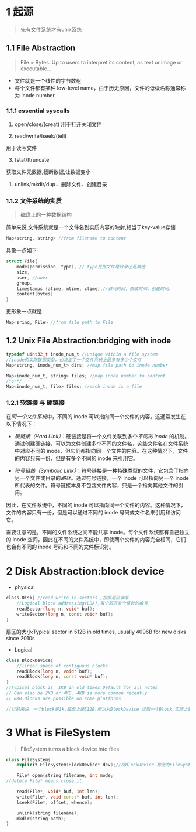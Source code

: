 # 1 起源

>先有文件系统才有unix系统


## 1.1 File Abstraction
> File = Bytes. Up to users to interpret its  content, as text or image or executable...


- 文件就是一个线性的字节数组
- 每个文件都有某种 low-level name，由于历史原因，文件的低级名称通常称为 inode number

### 1.1.1 essential syscalls

1. open/close/(creat)
 用于打开关闭文件


2. read/write/lseek/(tell)

 用于读写文件 

3. fstat/ftruncate

获取文件元数据,截断数据,让数据变小
1. unlink/mkdir/dup...
删除文件、创建目录


### 1.1.2 文件系统的实质

>磁盘上的一种数据结构

简单来说,文件系统就是一个文件名到实质内容的映射,相当于key-value存储
```cpp
Map<string, string> //from filename to content
```

具象一点如下
```c
struct File{
	mode(permission, type), // type是指文件是目录还是其他
	size, 
	user, //ower
	group,
	timestamps (atime, mtime, ctime),//访问时间，修改时间，创建时间，
	content(bytes)
}
```

更形象一点就是
```cpp
Map<sring, File> //from file path to File
```


## 1.2 Unix File Abstraction:bridging with inode


```c
typedef uint32_t inode_num_t //unique within a file system
//inode的实际数据类型，也决定了一个文件系统上最多有多少个文件
Map<string, inode_num_t> dirs; //map file path to inode number

Map<inode_num_t, string> files; //map inode number to content
/*or*/
Map<inode_num_t, file> files; //each inode is a file
```


### 1.2.1 软链接 与 硬链接


在*同一个文件系统*中，不同的 inode 可以指向同一个文件的内容。这通常发生在以下情况下：

- *硬链接（Hard Link）*：硬链接是将一个文件关联到多个*不同的 inode* 的机制。通过创建硬链接，可以为文件创建多个不同的文件名，这些文件名在文件系统中对应不同的 inode，但它们都指向同一个文件的内容。在这种情况下，文件的内容只有一份，但是有多个不同的 inode 来引用它。

- *符号链接（Symbolic Link）*：符号链接是一种特殊类型的文件，它包含了指向另一个文件或目录的*路径*。通过符号链接，一个 inode 可以指向另一个 inode 所代表的文件。符号链接本身不包含文件内容，只是一个指向其他文件的引用。

因此，在文件系统中，不同的 inode 可以指向同一个文件的内容。这种情况下，文件的内容只有一份，但是可以通过不同的 inode 号码或文件名来引用和访问它。

需要注意的是，不同的文件系统之间不能共享 inode。每个文件系统都有自己独立的 inode 空间，因此在不同的文件系统中，即使两个文件的内容完全相同，它们也会有不同的 inode 号码和不同的文件标识符。



# 2 Disk Abstraction:block device

- physical
```c
class Disk{ //read-write in sectors	,按照扇区读写
	//Logical block addressing(LBA),每个扇区有个整数的编号
	readSector(long n, void* buf);
	writeSector(long n, const void* buf);
}
```

扇区的大小:Typical sector in 512B in old times, usually 4096B for new disks since 2010s

- Logical 

```cpp
class BlockDevice{
	//linear space of contiguous blocks
	readBlock(long n, void* buf);
	readBlock(long n, const void* buf);
}
//Typical block is  1KB in old times.Default for all notes
// Can also be 2KB or 4KB. 4KB is more common recently
// 8KB Blocks are possible on some platforms

//以前来讲，一个block是1k,磁盘上是512B,所以对BlockDevice 读取一个Block,实际上要Disk读取两个相邻的sector,
```


# 3 What is FileSystem
> FileSystem turns a block device into files


```cpp
class FileSystem{
	explicit FileSystem(BlockDevice* dev);//将BlockDevice 构造为FileSystem

	File* open(string filename, int mode;
//delete File* means close it.

	read(File*, void* buf, int len);
	write(File*, void const* buf, int len);
	lseek(File*, offset, whence);

	unlink(string filename);
	mkdir(string path);
}
```